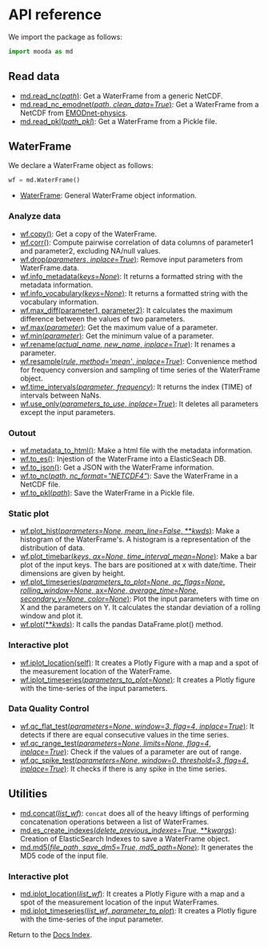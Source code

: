 # API reference

We import the package as follows:

```python
import mooda as md
```

## Read data

* [md.read_nc(*path*)](input/read_nc.md): Get a WaterFrame from a generic NetCDF.
* [md.read_nc_emodnet(*path*, *clean_data*=*True*)](input/read_nc_emodnet.md): Get a WaterFrame from a NetCDF from [EMODnet-physics](https://www.emodnet-physics.eu/).
* [md.read_pkl(*path_pkl*)](input/read_pkl.md): Get a WaterFrame from a Pickle file.

## WaterFrame

We declare a WaterFrame object as follows:

```python
wf = md.WaterFrame()
```

* [WaterFrame](waterframe/waterframe.md): General WaterFrame object information.

### Analyze data

* [wf.copy()](waterframe/analysis/copy.md): Get a copy of the WaterFrame.
* [wf.corr()](waterframe/analysis/corr.md): Compute pairwise correlation of data columns of parameter1 and parameter2, excluding NA/null values.
* [wf.drop(*parameters*, *inplace*=*True*)](waterframe/analysis/drop.md): Remove input parameters from WaterFrame.data.
* [wf.info_metadata(*keys*=*None*)](waterframe/analysis/info_metadata.md): It returns a formatted string with the metadata information.
* [wf.info_vocabulary(*keys*=*None*)](waterframe/analysis/info_vocabulary.md): It returns a formatted string with the vocabulary information.
* [wf.max_diff(parameter1, parameter2)](waterframe/analysis/max_diff.md): It calculates the maximum difference between the values of two parameters.
* [wf.max(*parameter*)](waterframe/analysis/max.md): Get the maximum value of a parameter.
* [wf.min(*parameter*)](waterframe/analysis/min.md): Get the minimum value of a parameter.
* [wf.rename(*actual_name*, *new_name*, *inplace*=*True*)](waterframe/analysis/rename.md): It renames a parameter.
* [wf.resample(*rule*, *method*=*'mean'*, *inplace*=*True*)](waterframe/analysis/resample.md): Convenience method for frequency conversion and sampling of time series of the WaterFrame object.
* [wf.time_intervals(*parameter*, *frequency*)](waterframe/analysis/time_intervals.md): It returns the index (TIME) of intervals between NaNs.
* [wf.use_only(*parameters_to_use*, *inplace*=*True*)](waterframe/analysis/use_only.md): It deletes all parameters except the input parameters.

### Outout

* [wf.metadata_to_html()](waterframe/output/metadata_to_html.md): Make a html file with the metadata information.
* [wf.to_es()](waterframe/output/to_es.md): Injestion of the WaterFrame into a ElasticSeach DB.
* [wf.to_json()](waterframe/output/to_json.md): Get a JSON with the WaterFrame information.
* [wf.to_nc(*path*, *nc_format*=*"NETCDF4"*)](waterframe/output/to_nc.md): Save the WaterFrame in a NetCDF file.
* [wf.to_pkl(*path*)](waterframe/output/to_pkl.md): Save the WaterFrame in a Pickle file.

### Static plot

* [wf.plot_hist(*parameters*=*None*, *mean_line*=*False*, ***kwds*)](waterframe/plot/plot_hist.md): Make a histogram of the WaterFrame's. A histogram is a representation of the distribution of data.
* [wf.plot_timebar(*keys*, *ax*=*None*, *time_interval_mean*=*None*)](waterframe/plot/plot_timebar.md): Make a bar plot of the input keys. The bars are positioned at x with date/time. Their dimensions are given by height.
* [wf.plot_timeseries(*parameters_to_plot*=*None*, *qc_flags*=*None*, *rolling_window*=*None*, ax=*None*, *average_time*=*None*, *secondary_y*=*None*, *color*=*None*)](waterframe/plot/plot_timeseries.md): Plot the input parameters with time on X and the parameters on Y. It calculates the standar deviation of a rolling window and plot it.
* [wf.plot(***kwds*)](waterframe/plot/plot.md): It calls the pandas DataFrame.plot() method.

### Interactive plot

* [wf.iplot_location(self)](waterframe/iplot/iplot_location.md): It creates a Plotly Figure with a map and a spot of the measurement location of the WaterFrame.
* [wf.iplot_timeseries(*parameters_to_plot*=*None*)](waterframe/iplot/iplot_timeseries.md): It creates a Plotly figure with the time-series of the input parameters.

### Data Quality Control

* [wf.qc_flat_test(*parameters*=*None*, *window*=*3*, *flag*=*4*, *inplace*=*True*)](waterframe/qc/qc_flat_test.md): It detects if there are equal consecutive values in the time series.
* [wf.qc_range_test(*parameters*=*None*, *limits*=*None*, *flag*=*4*, *inplace*=*True*)](waterframe/qc/qc_range_test.md): Check if the values of a parameter are out of range.
* [wf.qc_spike_test(*parameters*=*None*, *window*=*0*, *threshold*=*3*, *flag*=*4*, *inplace*=*True*)](waterframe/qc/qc_spike_test.md): It checks if there is any spike in the time series.

## Utilities

* [md.concat(*list_wf*)](util/concat.md): `concat` does all of the heavy liftings of performing concatenation operations between a list of WaterFrames.
* [md.es_create_indexes(*delete_previous_indexes*=*True*, ***kwargs*)](util/es_create_indexes.md): Creation of ElasticSearch Indexes to save a WaterFrame object.
* [md.md5(*file_path*, *save_dm5*=*True*, *md5_path*=*None*)](util/md5.md): It generates the MD5 code of the input file.

### Interactive plot

* [md.iplot_location(*list_wf*)](util/iplot/iplot_location.md): It creates a Plotly Figure with a map and a spot of the measurement location of the input WaterFrames.
* [md.iplot_timeseries(*list_wf*, *parameter_to_plot*)](util/iplot/iplot_timeseries.md): It creates a Plotly figure with the time-series of the input parameter.

Return to the [Docs Index](../index_docs.md).
